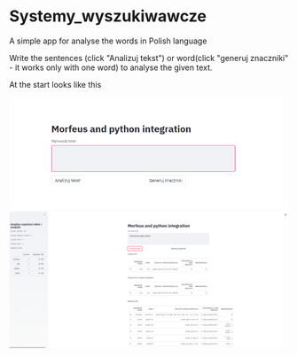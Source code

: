 # Systemy_wyszukiwawcze
A simple app for analyse the words in Polish language

Write the sentences (click "Analizuj tekst") or word(click "generuj znaczniki" - it works only with one word) to analyse the given text.

At the start looks like this

![](projekt_streamlit.png)
![](after_analyse.png)
